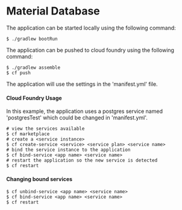 Material Database
============

The application can be started locally using the following command:

~~~
$ ./gradlew bootRun
~~~

The application can be pushed to cloud foundry using the following command:
~~~
$ ./gradlew assemble
$ cf push
~~~

The application will use the settings in the 'manifest.yml' file.

#### Cloud Foundry Usage

In this example, the application uses a postgres service named 'postgresTest' which could be changed in 'manifest.yml'.

~~~
# view the services available
$ cf marketplace
# create a <service instance>
$ cf create-service <service> <service plan> <service name>
# bind the service instance to the application
$ cf bind-service <app name> <service name>
# restart the application so the new service is detected
$ cf restart
~~~

#### Changing bound services

~~~
$ cf unbind-service <app name> <service name>
$ cf bind-service <app name> <service name>
$ cf restart
~~~

